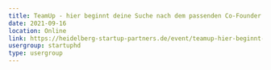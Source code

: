 ```yaml
---
title: TeamUp - hier beginnt deine Suche nach dem passenden Co-Founder
date: 2021-09-16
location: Online
link: https://heidelberg-startup-partners.de/event/teamup-hier-beginnt-deine-suche-nach-dem-passenden-co-founder/
usergroup: startuphd
type: usergroup
---
```

